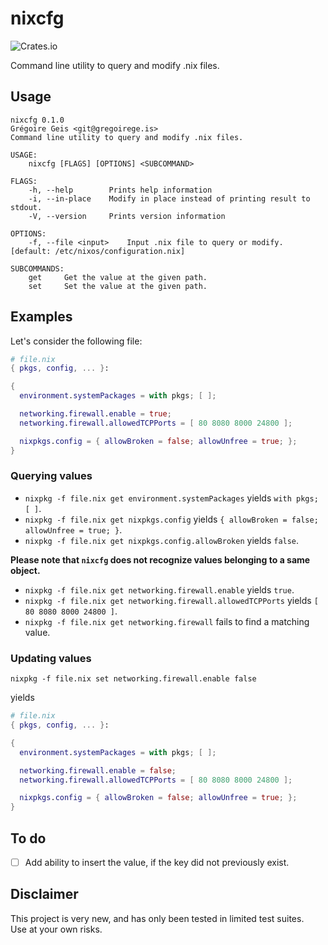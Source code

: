 nixcfg
======
![Crates.io](https://img.shields.io/crates/v/nixcfg.svg)

Command line utility to query and modify .nix files.

## Usage

```
nixcfg 0.1.0
Grégoire Geis <git@gregoirege.is>
Command line utility to query and modify .nix files.

USAGE:
    nixcfg [FLAGS] [OPTIONS] <SUBCOMMAND>

FLAGS:
    -h, --help        Prints help information
    -i, --in-place    Modify in place instead of printing result to stdout.
    -V, --version     Prints version information

OPTIONS:
    -f, --file <input>    Input .nix file to query or modify. [default: /etc/nixos/configuration.nix]

SUBCOMMANDS:
    get     Get the value at the given path.
    set     Set the value at the given path.
```

## Examples

Let's consider the following file:

```nix
# file.nix
{ pkgs, config, ... }:

{
  environment.systemPackages = with pkgs; [ ];

  networking.firewall.enable = true;
  networking.firewall.allowedTCPPorts = [ 80 8080 8000 24800 ];

  nixpkgs.config = { allowBroken = false; allowUnfree = true; };
}
```

### Querying values
- `nixpkg -f file.nix get environment.systemPackages` yields `with pkgs; [ ]`.
- `nixpkg -f file.nix get nixpkgs.config` yields `{ allowBroken = false; allowUnfree = true; }`.
- `nixpkg -f file.nix get nixpkgs.config.allowBroken` yields `false`.

**Please note that `nixcfg` does not recognize values belonging to a same object.**
- `nixpkg -f file.nix get networking.firewall.enable` yields `true`.
- `nixpkg -f file.nix get networking.firewall.allowedTCPPorts` yields `[ 80 8080 8000 24800 ]`.
- `nixpkg -f file.nix get networking.firewall` fails to find a matching value.

### Updating values
`nixpkg -f file.nix set networking.firewall.enable false`

yields

```nix
# file.nix
{ pkgs, config, ... }:

{
  environment.systemPackages = with pkgs; [ ];

  networking.firewall.enable = false;
  networking.firewall.allowedTCPPorts = [ 80 8080 8000 24800 ];

  nixpkgs.config = { allowBroken = false; allowUnfree = true; };
}
```

## To do
- [ ] Add ability to insert the value, if the key did not previously exist.

## Disclaimer

This project is very new, and has only been tested in limited test suites.  
Use at your own risks.
